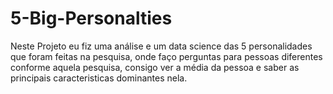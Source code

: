 # 5-Big-Personalties
Neste Projeto eu fiz uma análise e um data science das 5 personalidades que foram feitas na pesquisa, onde faço perguntas para pessoas diferentes conforme aquela pesquisa, consigo ver a média da pessoa e saber as principais caracteristicas dominantes nela.
